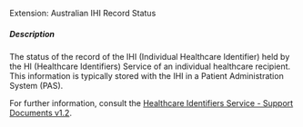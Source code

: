 Extension: Australian IHI Record Status

##### **Description**
The status of the record of the IHI (Individual Healthcare Identifier) held by the HI (Healthcare Identifiers) Service of an individual healthcare recipient. This information is typically stored with the IHI in a Patient Administration System (PAS).

For further information, consult the [Healthcare Identifiers Service - Support Documents v1.2](https://developer.digitalhealth.gov.au/resources-and-documentation/national-infrastructure/ep-1826-2014).